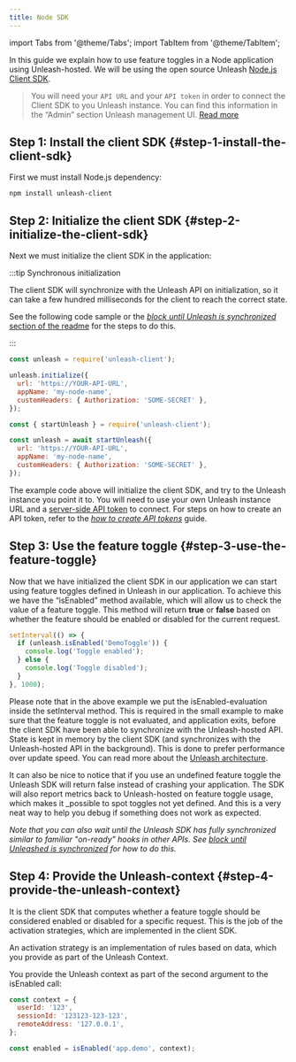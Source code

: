 ```yaml
---
title: Node SDK
---
```


import Tabs from '@theme/Tabs'; import TabItem from '@theme/TabItem';

In this guide we explain how to use feature toggles in a Node application using Unleash-hosted. We will be using the open source Unleash [Node.js Client SDK](https://github.com/Unleash/unleash-client-node).

> You will need your `API URL` and your `API token` in order to connect the Client SDK to you Unleash instance. You can find this information in the “Admin” section Unleash management UI. [Read more](../../how-to/how-to-create-api-tokens.mdx)

## Step 1: Install the client SDK {#step-1-install-the-client-sdk}

First we must install Node.js dependency:

```shell npm2yarn
npm install unleash-client
```

## Step 2: Initialize the client SDK {#step-2-initialize-the-client-sdk}

Next we must initialize the client SDK in the application:

:::tip Synchronous initialization

The client SDK will synchronize with the Unleash API on initialization, so it can take a few hundred milliseconds for the client to reach the correct state.

See the following code sample or the [_block until Unleash is synchronized_ section of the readme](https://github.com/Unleash/unleash-client-node#block-until-unleash-sdk-has-synchronized) for the steps to do this.

:::

<Tabs>
  <TabItem value="async" label="Asynchronous initialization" default>

```js
const unleash = require('unleash-client');

unleash.initialize({
  url: 'https://YOUR-API-URL',
  appName: 'my-node-name',
  customHeaders: { Authorization: 'SOME-SECRET' },
});
```

  </TabItem>
  <TabItem value="sync" label="Synchronous initializiation">

```js
const { startUnleash } = require('unleash-client');

const unleash = await startUnleash({
  url: 'https://YOUR-API-URL',
  appName: 'my-node-name',
  customHeaders: { Authorization: 'SOME-SECRET' },
});
```

  </TabItem>
</Tabs>

The example code above will initialize the client SDK, and try to the Unleash instance you point it to. You will need to use your own Unleash instance URL and a [server-side API token](../api-tokens-and-client-keys.mdx#client-tokens) to connect. For steps on how to create an API token, refer to the [_how to create API tokens_](../../how-to/how-to-create-api-tokens.mdx) guide.

## Step 3: Use the feature toggle {#step-3-use-the-feature-toggle}

Now that we have initialized the client SDK in our application we can start using feature toggles defined in Unleash in our application. To achieve this we have the “isEnabled” method available, which will allow us to check the value of a feature toggle. This method will return **true** or **false** based on whether the feature should be enabled or disabled for the current request.

```javascript
setInterval(() => {
  if (unleash.isEnabled('DemoToggle')) {
    console.log('Toggle enabled');
  } else {
    console.log('Toggle disabled');
  }
}, 1000);
```

Please note that in the above example we put the isEnabled-evaluation inside the setInterval method. This is required in the small example to make sure that the feature toggle is not evaluated, and application exits, before the client SDK have been able to synchronize with the Unleash-hosted API. State is kept in memory by the client SDK (and synchronizes with the Unleash-hosted API in the background). This is done to prefer performance over update speed. You can read more about the [Unleash architecture](https://www.unleash-hosted.com/articles/our-unique-architecture).

It can also be nice to notice that if you use an undefined feature toggle the Unleash SDK will return false instead of crashing your application. The SDK will also report metrics back to Unleash-hosted on feature toggle usage, which makes it \_possible to spot toggles not yet defined. And this is a very neat way to help you debug if something does not work as expected.

_Note that you can also wait until the Unleash SDK has fully synchronized similar to familiar "on-ready" hooks in other APIs. See [block until Unleashed is synchronized](https://github.com/Unleash/unleash-client-node#block-until-unleash-sdk-has-synchronized) for how to do this._

## Step 4: Provide the Unleash-context {#step-4-provide-the-unleash-context}

It is the client SDK that computes whether a feature toggle should be considered enabled or disabled for a specific request. This is the job of the activation strategies, which are implemented in the client SDK.

An activation strategy is an implementation of rules based on data, which you provide as part of the Unleash Context.

You provide the Unleash context as part of the second argument to the isEnabled call:

```javascript
const context = {
  userId: '123',
  sessionId: '123123-123-123',
  remoteAddress: '127.0.0.1',
};

const enabled = isEnabled('app.demo', context);
```
